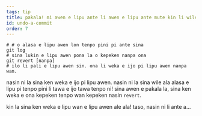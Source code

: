 ```yaml
---
tags: tip
title: pakala! mi awen e lipu ante li awen e lipu ante mute kin li wile weka e ante nanpa wan!
id: undo-a-commit
order: 7
---
```


```git
# # o alasa e lipu awen lon tenpo pini pi ante sina
git log
# sina lukin e lipu awen pona la o kepeken nanpa ona
git revert [nanpa]
# ilo li pali e lipu awen sin. ona li weka e ijo pi lipu awen nanpa wan.
```

nasin ni la sina ken weka e ijo pi lipu awen. nasin ni la sina wile ala alasa e lipu pi tenpo pini li tawa e ijo tawa tenpo ni! sina awen e pakala la, sina ken weka e ona kepeken tenpo wan kepeken nasin `revert`.

kin la sina ken weka e lipu wan e lipu awen ale ala! taso, nasin ni li ante a...
